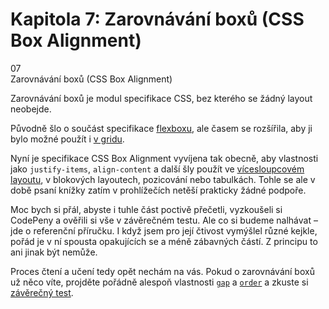 <div id="kap-boxalign-before" class="ebook-chapter-before ebook-chapter-before-boxalign" markdown="1"> 

# Kapitola 7: Zarovnávání boxů (CSS Box Alignment)

<div class="ebook-chapter-before-image">
  <div class="ebook-chapter-before-number">
    07
  </div>  
  <div class="ebook-chapter-before-heading">
    Zarovnávání boxů (CSS Box Alignment)
  </div>
</div>

Zarovnávání boxů je modul specifikace CSS, bez kterého se žádný layout neobejde.

Původně šlo o součást specifikace [flexboxu](css-flexbox.md), ale časem se rozšířila, aby ji bylo možné použít i [v gridu](css-grid.md).

Nyní je specifikace CSS Box Alignment vyvíjena tak obecně, aby vlastnosti jako `justify-items`, `align-content` a další šly použít ve [vícesloupcovém layoutu](css-multicolumn.md), v blokových layoutech, pozicování nebo tabulkách. Tohle se ale v době psaní knížky zatím v prohlížečích netěší prakticky žádné podpoře.

Moc bych si přál, abyste i tuhle část poctivě přečetli, vyzkoušeli si CodePeny a ověřili si vše v závěrečném testu. Ale co si budeme nalhávat – jde o referenční příručku. I když jsem pro její čtivost vymýšlel různé kejkle, pořád je v ní spousta opakujících se a méně zábavných částí. Z principu to ani jinak být nemůže.

Proces čtení a učení tedy opět nechám na vás. Pokud o zarovnávání boxů už něco víte, projděte pořádně alespoň vlastnosti [`gap`](css-gap.md) a [`order`](css-order.md) a zkuste si [závěrečný test](kap-boxalign-after.md).

</div>


